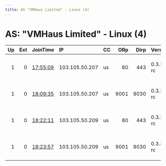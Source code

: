 ```yaml
---
title: AS "VMHaus Limited" - Linux (4)
---
```


# AS: "VMHaus Limited" - Linux (4)

|   Up |   Ext | JoinTime                                                                                            | IP             | CC   |   ORp |   Dirp | Version    | Contact                  | Nickname   |   eFamMembers |
|-----:|------:|:----------------------------------------------------------------------------------------------------|:---------------|:-----|------:|-------:|:-----------|:-------------------------|:-----------|--------------:|
|    1 |     0 | [17:55:09](https://metrics.torproject.org/rs.html#details/A43945C92CCE02E80DEEB488C302D6D0A61AA6E7) | 103.105.50.207 | us   |    80 |    443 | 0.3.3.5-rc | justaguy at justaguy dot | Justaguy2  |             1 |
|    1 |     0 | [18:09:35](https://metrics.torproject.org/rs.html#details/08B99AFDB0B6B95867237B26E8EAC40119F12C23) | 103.105.50.207 | us   |  9001 |   9030 | 0.3.3.5-rc | justaguy at justaguy dot | Justaguy3  |             1 |
|    1 |     0 | [18:22:11](https://metrics.torproject.org/rs.html#details/E6B45DBBE9F391083E4959C535DB1D61A6021814) | 103.105.50.209 | us   |    80 |    443 | 0.3.3.5-rc | justaguy at justaguy dot | Justaguy4  |             1 |
|    1 |     0 | [18:23:57](https://metrics.torproject.org/rs.html#details/BE928F432089F98D0CB7964782414CA8AF4CD989) | 103.105.50.209 | us   |  9001 |   9030 | 0.3.3.5-rc | justaguy at justaguy dot | Justaguy5  |             1 |
